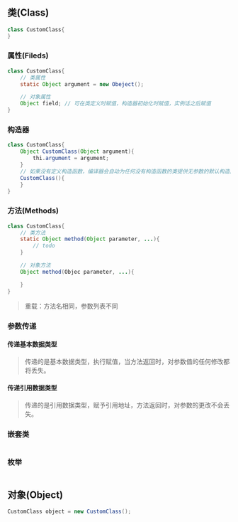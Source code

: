 ## **类**(Class)
```java
class CustomClass{
}
```

### **属性**(Fileds)
```java
class CustomClass{
    // 类属性
    static Object argument = new Obeject();

    // 对象属性
    Object field; // 可在类定义时赋值，构造器初始化时赋值，实例话之后赋值
}
```

### **构造器**
```java
class CustomClass{
    Object CustomClass(Object argument){
        thi.argument = argument;
    }
    // 如果没有定义构造函数，编译器会自动为任何没有构造函数的类提供无参数的默认构造函数。此默认构造函数将调用超类的无参数构造函数。在这种情况下，如果超类也没有无参构造函数，编译器会报错。
    CustomClass(){
    }
}
```

### **方法**(Methods)
```java
class CustomClass{
    // 类方法
    static Object method(Object parameter, ...){
        // todo
    }

    // 对象方法 
    Object method(Objec parameter, ...){

    }
} 
```
> 重载：方法名相同，参数列表不同

### **参数传递**
#### **传递基本数据类型**
> 传递的是基本数据类型，执行赋值，当方法返回时，对参数值的任何修改都将丢失。

#### **传递引用数据类型**
> 传递的是引用数据类型，赋予引用地址，方法返回时，对参数的更改不会丢失。

### **嵌套类**
```java
```

### **枚举**
```java
```

## **对象**(Object)
```java
CustomClass object = new CustomClass();
```
